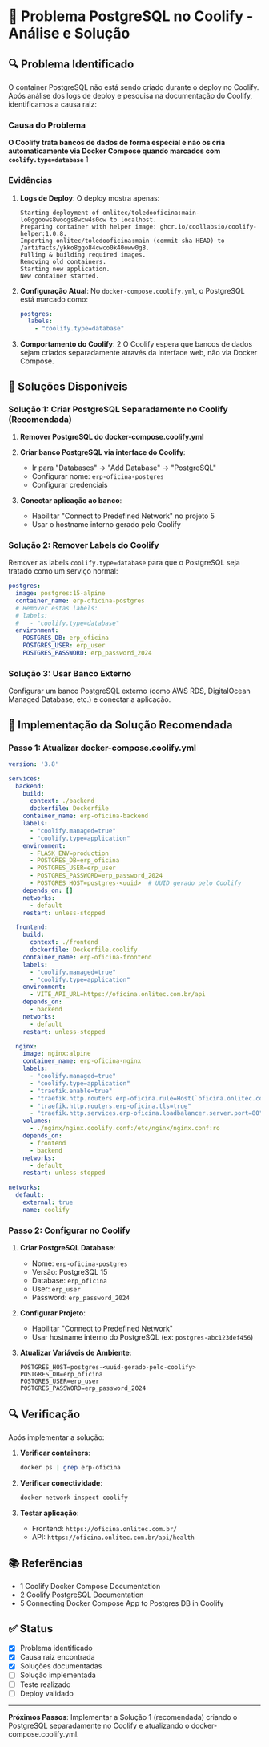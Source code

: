 # 🐘 Problema PostgreSQL no Coolify - Análise e Solução

## 🔍 Problema Identificado

O container PostgreSQL não está sendo criado durante o deploy no Coolify. Após análise dos logs de deploy e pesquisa na documentação do Coolify, identificamos a causa raiz:

### Causa do Problema

**O Coolify trata bancos de dados de forma especial e não os cria automaticamente via Docker Compose quando marcados com `coolify.type=database`** <mcreference link="https://coolify.io/docs/knowledge-base/docker/compose" index="1">1</mcreference>

### Evidências

1. **Logs de Deploy**: O deploy mostra apenas:
   ```
   Starting deployment of onlitec/toledooficina:main-lo0ggoows8woogs8wcw4s0cw to localhost.
   Preparing container with helper image: ghcr.io/coollabsio/coolify-helper:1.0.8.
   Importing onlitec/toledooficina:main (commit sha HEAD) to /artifacts/ykko8ggo84cwco0k40oww0g8.
   Pulling & building required images.
   Removing old containers.
   Starting new application.
   New container started.
   ```
   
2. **Configuração Atual**: No `docker-compose.coolify.yml`, o PostgreSQL está marcado como:
   ```yaml
   postgres:
     labels:
       - "coolify.type=database"
   ```

3. **Comportamento do Coolify**: <mcreference link="https://coolify.io/docs/databases/postgresql" index="2">2</mcreference> O Coolify espera que bancos de dados sejam criados separadamente através da interface web, não via Docker Compose.

## 🔧 Soluções Disponíveis

### Solução 1: Criar PostgreSQL Separadamente no Coolify (Recomendada)

1. **Remover PostgreSQL do docker-compose.coolify.yml**
2. **Criar banco PostgreSQL via interface do Coolify**:
   - Ir para "Databases" → "Add Database" → "PostgreSQL"
   - Configurar nome: `erp-oficina-postgres`
   - Configurar credenciais

3. **Conectar aplicação ao banco**:
   - Habilitar "Connect to Predefined Network" no projeto <mcreference link="https://zixianchen.com/blog/finally-connecting-docker-compose-app-postgres-db-coolify" index="5">5</mcreference>
   - Usar o hostname interno gerado pelo Coolify

### Solução 2: Remover Labels do Coolify

Remover as labels `coolify.type=database` para que o PostgreSQL seja tratado como um serviço normal:

```yaml
postgres:
  image: postgres:15-alpine
  container_name: erp-oficina-postgres
  # Remover estas labels:
  # labels:
  #   - "coolify.type=database"
  environment:
    POSTGRES_DB: erp_oficina
    POSTGRES_USER: erp_user
    POSTGRES_PASSWORD: erp_password_2024
```

### Solução 3: Usar Banco Externo

Configurar um banco PostgreSQL externo (como AWS RDS, DigitalOcean Managed Database, etc.) e conectar a aplicação.

## 🚀 Implementação da Solução Recomendada

### Passo 1: Atualizar docker-compose.coolify.yml

```yaml
version: '3.8'

services:
  backend:
    build: 
      context: ./backend
      dockerfile: Dockerfile
    container_name: erp-oficina-backend
    labels:
      - "coolify.managed=true"
      - "coolify.type=application"
    environment:
      - FLASK_ENV=production
      - POSTGRES_DB=erp_oficina
      - POSTGRES_USER=erp_user
      - POSTGRES_PASSWORD=erp_password_2024
      - POSTGRES_HOST=postgres-<uuid>  # UUID gerado pelo Coolify
    depends_on: []
    networks:
      - default
    restart: unless-stopped

  frontend:
    build: 
      context: ./frontend
      dockerfile: Dockerfile.coolify
    container_name: erp-oficina-frontend
    labels:
      - "coolify.managed=true"
      - "coolify.type=application"
    environment:
      - VITE_API_URL=https://oficina.onlitec.com.br/api
    depends_on:
      - backend
    networks:
      - default
    restart: unless-stopped

  nginx:
    image: nginx:alpine
    container_name: erp-oficina-nginx
    labels:
      - "coolify.managed=true"
      - "coolify.type=application"
      - "traefik.enable=true"
      - "traefik.http.routers.erp-oficina.rule=Host(`oficina.onlitec.com.br`)"
      - "traefik.http.routers.erp-oficina.tls=true"
      - "traefik.http.services.erp-oficina.loadbalancer.server.port=80"
    volumes:
      - ./nginx/nginx.coolify.conf:/etc/nginx/nginx.conf:ro
    depends_on:
      - frontend
      - backend
    networks:
      - default
    restart: unless-stopped

networks:
  default:
    external: true
    name: coolify
```

### Passo 2: Configurar no Coolify

1. **Criar PostgreSQL Database**:
   - Nome: `erp-oficina-postgres`
   - Versão: PostgreSQL 15
   - Database: `erp_oficina`
   - User: `erp_user`
   - Password: `erp_password_2024`

2. **Configurar Projeto**:
   - Habilitar "Connect to Predefined Network"
   - Usar hostname interno do PostgreSQL (ex: `postgres-abc123def456`)

3. **Atualizar Variáveis de Ambiente**:
   ```
   POSTGRES_HOST=postgres-<uuid-gerado-pelo-coolify>
   POSTGRES_DB=erp_oficina
   POSTGRES_USER=erp_user
   POSTGRES_PASSWORD=erp_password_2024
   ```

## 🔍 Verificação

Após implementar a solução:

1. **Verificar containers**:
   ```bash
   docker ps | grep erp-oficina
   ```

2. **Verificar conectividade**:
   ```bash
   docker network inspect coolify
   ```

3. **Testar aplicação**:
   - Frontend: `https://oficina.onlitec.com.br/`
   - API: `https://oficina.onlitec.com.br/api/health`

## 📚 Referências

- <mcreference link="https://coolify.io/docs/knowledge-base/docker/compose" index="1">1</mcreference> Coolify Docker Compose Documentation
- <mcreference link="https://coolify.io/docs/databases/postgresql" index="2">2</mcreference> Coolify PostgreSQL Documentation  
- <mcreference link="https://zixianchen.com/blog/finally-connecting-docker-compose-app-postgres-db-coolify" index="5">5</mcreference> Connecting Docker Compose App to Postgres DB in Coolify

## ✅ Status

- [x] Problema identificado
- [x] Causa raiz encontrada
- [x] Soluções documentadas
- [ ] Solução implementada
- [ ] Teste realizado
- [ ] Deploy validado

---

**Próximos Passos**: Implementar a Solução 1 (recomendada) criando o PostgreSQL separadamente no Coolify e atualizando o docker-compose.coolify.yml.